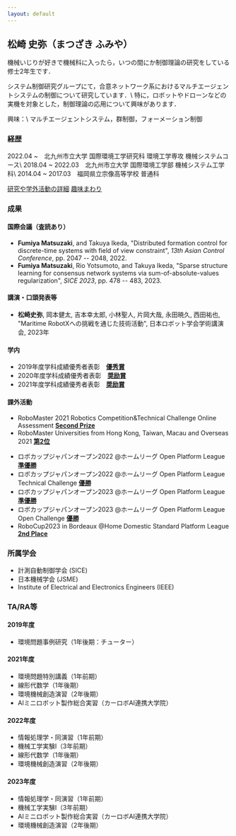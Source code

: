 ```yaml
---
layout: default
---
```


## **松崎 史弥（まつざき ふみや）**
機械いじりが好きで機械科に入ったら，いつの間にか制御理論の研究をしている修士2年生です．

システム制御研究グループにて，合意ネットワーク系におけるマルチエージェントシステムの制御について研究しています．\\
特に，ロボットやドローンなどの実機を対象とした，制御理論の応用について興味があります．

興味：\\
マルチエージェントシステム，群制御，フォーメーション制御


### **経歴**
2022.04 ~　北九州市立大学 国際環境工学研究科 環境工学専攻 機械システムコース\\
2018.04 ~ 2022.03　北九州市立大学 国際環境工学部 機械システム工学科\\
2014.04 ~ 2017.03　福岡県立宗像高等学校 普通科

[研究や学外活動の詳細](./detail.html)
[趣味まわり](./hobby.html)

### **成果**
#### **国際会議**（査読あり）
* __Fumiya Matsuzaki__, and Takuya Ikeda, "Distributed formation control for discrete-time systems with field of view constraint", _13th Asian Control Conference_, pp. 2047 -- 2048, 2022.
* __Fumiya Matsuzaki__, Rio Yotsumoto, and Takuya Ikeda, "Sparse structure learning for consensus network systems via sum-of-absolute-values regularization", _SICE 2023_, pp. 478 -- 483, 2023.

#### **講演・口頭発表等**
* __松崎史弥__, 岡本健太, 吉本幸太郎, 小林聖人, 片岡大哉, 永田暁久, 西田祐也, "Maritime RobotXへの挑戦を通じた技術活動", 日本ロボット学会学術講演会, 2023年

#### 学内
* 2019年度学科成績優秀者表彰　<u><b>優秀賞</b></u>
* 2020年度学科成績優秀者表彰　<u><b>奨励賞</b></u>
* 2021年度学科成績優秀者表彰　<u><b>奨励賞</b></u>

#### 課外活動
* RoboMaster 2021 Robotics Competition&Technical Challenge Online Assessment <u><b>Second Prize</b></u>
* RoboMaster Universities from Hong Kong, Taiwan, Macau and Overseas 2021 <u><b>第2位</b></u>
<!-- * 第31回マイクロマウス九州地区大会 ロボトレース競技 <u><b>準優勝</b></u> -->
* ロボカップジャパンオープン2022 @ホームリーグ Open Platform League <u><b>準優勝</b></u>
* ロボカップジャパンオープン2022 @ホームリーグ Open Platform League Technical Challenge <u><b>優勝</b></u>
* ロボカップジャパンオープン2023 @ホームリーグ Open Platform League <u><b>準優勝</b></u>
* ロボカップジャパンオープン2023 @ホームリーグ Open Platform League Open Challenge <u><b>優勝</b></u>
* RoboCup2023 in Bordeaux @Home Domestic Standard Platform League <u><b>2nd Place</b></u>

### **所属学会**
* 計測自動制御学会 (SICE)
* 日本機械学会 (JSME)
* Institute of Electrical and Electronics Engineers (IEEE)

### **TA/RA等**
#### 2019年度
* 環境問題事例研究（1年後期：チューター）

#### 2021年度
* 環境問題特別講義（1年前期）
* 線形代数学（1年後期）
* 環境機械創造演習（2年後期）
* AIミニロボット製作総合実習（カーロボAI連携大学院）

#### 2022年度
* 情報処理学・同演習（1年前期）
* 機械工学実験Ⅰ（3年前期）
* 線形代数学（1年後期）
* 環境機械創造演習（2年後期）

#### 2023年度
* 情報処理学・同演習（1年前期）
* 機械工学実験Ⅰ（3年前期）
* AIミニロボット製作総合実習（カーロボAI連携大学院）
* 環境機械創造演習（2年後期）
